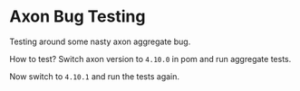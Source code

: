 # Axon Bug Testing

Testing around some nasty axon aggregate bug.

How to test?
Switch axon version to `4.10.0` in pom and run aggregate tests.


Now switch to `4.10.1` and run the tests again.

